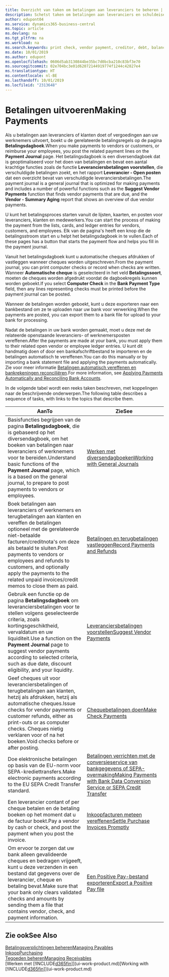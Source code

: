 ```yaml
---
title: Overzicht van taken om betalingen aan leveranciers te beheren | Microsoft Docs
description: Schetst taken om betalingen aan leveranciers en schuldeisers te beheren, bijvoorbeeld het boeken van betalingsregels en het ophalen van een overzicht van het verschuldigde saldo.
author: edupont04
ms.service: dynamics365-business-central
ms.topic: article
ms.devlang: na
ms.tgt_pltfrm: na
ms.workload: na
ms.search.keywords: print check, vendor payment, creditor, debt, balance due, AP
ms.date: 10/01/2019
ms.author: edupont
ms.openlocfilehash: 0606d5ab3130844be35bc7d0bcba210c83bf3e70
ms.sourcegitcommit: 02e704bc3e01d62072144919774f1244c42827e4
ms.translationtype: HT
ms.contentlocale: nl-BE
ms.lasthandoff: 10/01/2019
ms.locfileid: "2313648"
---
```

# <a name="making-payments"></a><span data-ttu-id="2c6c3-103">Betalingen uitvoeren</span><span class="sxs-lookup"><span data-stu-id="2c6c3-103">Making Payments</span></span>

<span data-ttu-id="2c6c3-104">Als u betalingen aan leveranciers of klanten doet of vergoedingen aan uw werknemers uitvoert, boekt u de gerelateerde betalingsregels op de pagina **Betalingsdagboek**.</span><span class="sxs-lookup"><span data-stu-id="2c6c3-104">When you make payments to vendors or customers, or reimburse your employees, you post the related payment lines on the **Payment Journal** page.</span></span> <span data-ttu-id="2c6c3-105">Het betalingsdagboek is een diversendagboek dat is geoptimaliseerd voor het doen van betalingen en bevat een aantal krachtige functies zoals de functie **Leveranciersbetalingen voorstellen**, die verschuldigde betalingen zoekt, en het rapport **Leverancier - Open posten** dat een overzicht bevat van verschuldigde leveranciersbetalingen.</span><span class="sxs-lookup"><span data-stu-id="2c6c3-105">The payment journal is a general journal that is optimized for making payments and includes a number of powerful functions such as the **Suggest Vendor Payments** function that finds vendor payments that are due, and the **Vendor - Summary Aging** report that shows an overview of due vendor payments.</span></span>  

<span data-ttu-id="2c6c3-106">U kunt het betalingsproces starten vanuit de lijsten, kaarten, en posten voor leveranciers, klanten en medewerkers.</span><span class="sxs-lookup"><span data-stu-id="2c6c3-106">You can start the process of making the payment from the lists, cards, and ledger entries for vendors, customers, and employees.</span></span> <span data-ttu-id="2c6c3-107">Elk van de pagina's heeft een knop die de betalingsstroom start en u helpt het betalingsdagboek in te vullen.</span><span class="sxs-lookup"><span data-stu-id="2c6c3-107">Each of these pages has a button that starts the payment flow and helps you fill in the payment journal.</span></span>  

<span data-ttu-id="2c6c3-108">Vanuit het betalingsdagboek kunt u automatische cheques afdrukken of vastleggen wanneer cheques worden uitgeschreven.</span><span class="sxs-lookup"><span data-stu-id="2c6c3-108">From the payment journal, you can print computer checks or record when checks are written.</span></span> <span data-ttu-id="2c6c3-109">Wanneer **Automatische cheque** is geselecteerd in het veld **Betalingssoort**, moeten de cheques worden afgedrukt voordat de dagboekregels kunnen worden geboekt.</span><span class="sxs-lookup"><span data-stu-id="2c6c3-109">If you select **Computer Check** in the **Bank Payment Type** field, then any lines representing checks must be printed before the payment journal can be posted.</span></span>

<span data-ttu-id="2c6c3-110">Wanneer de betalingen worden geboekt, kunt u deze exporteren naar een bankbestand om ze te uploaden naar uw bank voor verwerking.</span><span class="sxs-lookup"><span data-stu-id="2c6c3-110">When the payments are posted, you can export them to a bank file for upload to your bank for processing.</span></span>

<span data-ttu-id="2c6c3-111">Nadat de betalingen in uw bank worden gemaakt, moet u deze met de relateerde openstaande leveranciers- of werknemersposten vereffenen.</span><span class="sxs-lookup"><span data-stu-id="2c6c3-111">After the payments are made at your bank, you must apply them to their related open vendor or employee ledger entries.</span></span> <span data-ttu-id="2c6c3-112">U kunt dit handmatig doen of door een bankafschriftbestand te importeren en de betalingen automatisch te vereffenen.</span><span class="sxs-lookup"><span data-stu-id="2c6c3-112">You can do this manually or by importing a bank statement file and applying the payments automatically.</span></span> <span data-ttu-id="2c6c3-113">Zie voor meer informatie [Betalingen automatisch vereffenen en bankrekeningen reconciliëren](receivables-apply-payments-auto-reconcile-bank-accounts.md).</span><span class="sxs-lookup"><span data-stu-id="2c6c3-113">For more information, see [Applying Payments Automatically and Reconciling Bank Accounts](receivables-apply-payments-auto-reconcile-bank-accounts.md).</span></span>

<span data-ttu-id="2c6c3-114">In de volgende tabel wordt een reeks taken beschreven, met koppelingen naar de beschrijvende onderwerpen.</span><span class="sxs-lookup"><span data-stu-id="2c6c3-114">The following table describes a sequence of tasks, with links to the topics that describe them.</span></span>

| <span data-ttu-id="2c6c3-115">Aan</span><span class="sxs-lookup"><span data-stu-id="2c6c3-115">To</span></span> | <span data-ttu-id="2c6c3-116">Zie</span><span class="sxs-lookup"><span data-stu-id="2c6c3-116">See</span></span> |
| --- | --- |
|<span data-ttu-id="2c6c3-117">Basisfuncties begrijpen van de pagina **Betalingsdagboek**, die is gebaseerd op het diversendagboek, om het boeken van betalingen naar leveranciers of werknemers voor te bereiden.</span><span class="sxs-lookup"><span data-stu-id="2c6c3-117">Understand basic functions of the **Payment Journal** page, which is a based on the general journal, to prepare to post payments to vendors or employees.</span></span>|[<span data-ttu-id="2c6c3-118">Werken met diversendagboeken</span><span class="sxs-lookup"><span data-stu-id="2c6c3-118">Working with General Journals</span></span>](ui-work-general-journals.md)|
|<span data-ttu-id="2c6c3-119">Boek betalingen aan leveranciers of werknemers en terugbetalingen aan klanten en vereffen de betalingen optioneel met de gerelateerde niet-betaalde facturen/creditnota's om deze als betaald te sluiten.</span><span class="sxs-lookup"><span data-stu-id="2c6c3-119">Post payments to vendors or employees and refunds to customers, and optionally apply the payments to the related unpaid invoices/credit memos to close them as paid.</span></span>|[<span data-ttu-id="2c6c3-120">Betalingen en terugbetalingen vastleggen</span><span class="sxs-lookup"><span data-stu-id="2c6c3-120">Record Payments and Refunds</span></span>](payables-how-post-payments-refunds.md)|
| <span data-ttu-id="2c6c3-121">Gebruik een functie op de pagina **Betalingsdagboek** om leveranciersbetalingen voor te stellen volgens geselecteerde criteria, zoals kortingsgeschiktheid, vervaldatum en uw liquiditeit.</span><span class="sxs-lookup"><span data-stu-id="2c6c3-121">Use a function on the **Payment Journal** page to suggest vendor payments according to selected criteria, such as due date, discount eligibility, and your liquidity.</span></span> |[<span data-ttu-id="2c6c3-122">Leveranciersbetalingen voorstellen</span><span class="sxs-lookup"><span data-stu-id="2c6c3-122">Suggest Vendor Payments</span></span>](payables-how-suggest-vendor-payments.md) |
| <span data-ttu-id="2c6c3-123">Geef cheques uit voor leveranciersbetalingen of terugbetalingen aan klanten, hetzij als afdrukken, hetzij als automatische cheques.</span><span class="sxs-lookup"><span data-stu-id="2c6c3-123">Issue checks for vendor payments or customer refunds, either as print-outs or as computer checks.</span></span> <span data-ttu-id="2c6c3-124">Cheques nietig verklaren voor of na het boeken.</span><span class="sxs-lookup"><span data-stu-id="2c6c3-124">Void checks before or after posting.</span></span> |[<span data-ttu-id="2c6c3-125">Chequebetalingen doen</span><span class="sxs-lookup"><span data-stu-id="2c6c3-125">Make Check Payments</span></span>](payables-how-work-checks.md) |
|<span data-ttu-id="2c6c3-126">Doe elektronische betalingen op basis van de EU-norm voor SEPA-krediettransfers.</span><span class="sxs-lookup"><span data-stu-id="2c6c3-126">Make electronic payments according to the EU SEPA Credit Transfer standard.</span></span>|[<span data-ttu-id="2c6c3-127">Betalingen verrichten met de conversieservice van bankgegevens of SEPA-overmaking</span><span class="sxs-lookup"><span data-stu-id="2c6c3-127">Making Payments with Bank Data Conversion Service or SEPA Credit Transfer</span></span>](finance-make-payments-with-bank-data-conversion-service-or-sepa-credit-transfer.md)|
| <span data-ttu-id="2c6c3-128">Een leverancier contant of per cheque betalen en de betaling boeken op het moment dat u de factuur boekt.</span><span class="sxs-lookup"><span data-stu-id="2c6c3-128">Pay a vendor by cash or check, and post the payment when you post the invoice.</span></span> |[<span data-ttu-id="2c6c3-129">Inkoopfacturen meteen vereffenen</span><span class="sxs-lookup"><span data-stu-id="2c6c3-129">Settle Purchase Invoices Promptly</span></span>](finance-how-to-settle-purchase-invoices-promptly.md) |
| <span data-ttu-id="2c6c3-130">Om ervoor te zorgen dat uw bank alleen gevalideerde cheques en bedragen vrijgeeft, kunt u deze verzenden in een bestand dat gegevens over de leverancier, cheque en betaling bevat.</span><span class="sxs-lookup"><span data-stu-id="2c6c3-130">Make sure that your bank only clears validated checks and amounts by sending them a file that contains vendor, check, and payment information.</span></span> |[<span data-ttu-id="2c6c3-131">Een Positive Pay-bestand exporteren</span><span class="sxs-lookup"><span data-stu-id="2c6c3-131">Export a Positive Pay file</span></span>](finance-how-positive-pay.md) |

## <a name="see-also"></a><span data-ttu-id="2c6c3-132">Zie ook</span><span class="sxs-lookup"><span data-stu-id="2c6c3-132">See Also</span></span>
[<span data-ttu-id="2c6c3-133">Betalingsverplichtingen beheren</span><span class="sxs-lookup"><span data-stu-id="2c6c3-133">Managing Payables</span></span>](payables-manage-payables.md)  
[<span data-ttu-id="2c6c3-134">Inkoop</span><span class="sxs-lookup"><span data-stu-id="2c6c3-134">Purchasing</span></span>](purchasing-manage-purchasing.md)  
[<span data-ttu-id="2c6c3-135">Tegoeden beheren</span><span class="sxs-lookup"><span data-stu-id="2c6c3-135">Managing Receivables</span></span>](receivables-manage-receivables.md)  
<span data-ttu-id="2c6c3-136">[Werken met [!INCLUDE[d365fin](includes/d365fin_md.md)]](ui-work-product.md)</span><span class="sxs-lookup"><span data-stu-id="2c6c3-136">[Working with [!INCLUDE[d365fin](includes/d365fin_md.md)]](ui-work-product.md)</span></span>  
